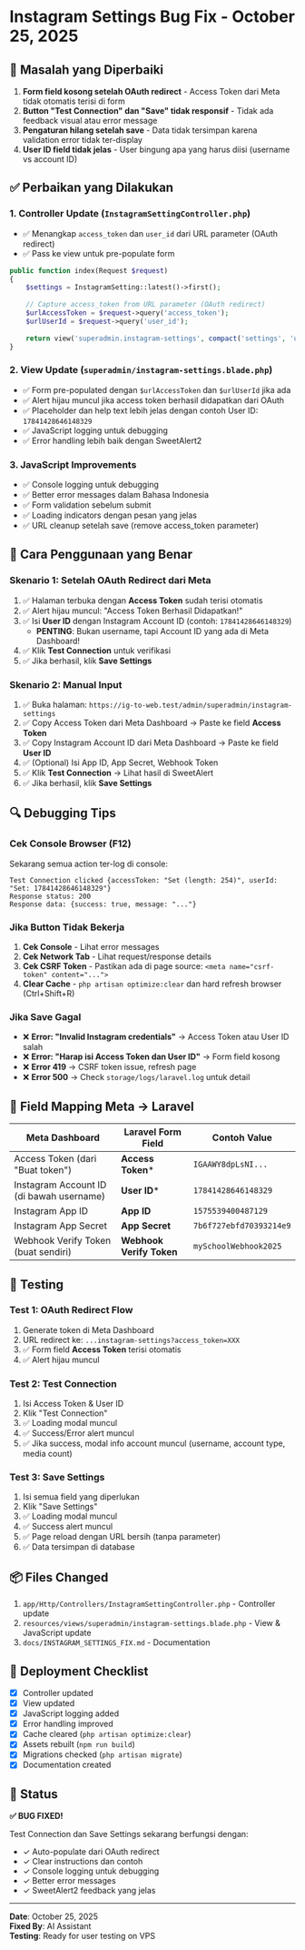 # Instagram Settings Bug Fix - October 25, 2025

## 🐛 Masalah yang Diperbaiki

1. **Form field kosong setelah OAuth redirect** - Access Token dari Meta tidak otomatis terisi di form
2. **Button "Test Connection" dan "Save" tidak responsif** - Tidak ada feedback visual atau error message
3. **Pengaturan hilang setelah save** - Data tidak tersimpan karena validation error tidak ter-display
4. **User ID field tidak jelas** - User bingung apa yang harus diisi (username vs account ID)

## ✅ Perbaikan yang Dilakukan

### 1. **Controller Update** (`InstagramSettingController.php`)
- ✅ Menangkap `access_token` dan `user_id` dari URL parameter (OAuth redirect)
- ✅ Pass ke view untuk pre-populate form

```php
public function index(Request $request)
{
    $settings = InstagramSetting::latest()->first();
    
    // Capture access_token from URL parameter (OAuth redirect)
    $urlAccessToken = $request->query('access_token');
    $urlUserId = $request->query('user_id');
    
    return view('superadmin.instagram-settings', compact('settings', 'urlAccessToken', 'urlUserId'));
}
```

### 2. **View Update** (`superadmin/instagram-settings.blade.php`)
- ✅ Form pre-populated dengan `$urlAccessToken` dan `$urlUserId` jika ada
- ✅ Alert hijau muncul jika access token berhasil didapatkan dari OAuth
- ✅ Placeholder dan help text lebih jelas dengan contoh User ID: `17841428646148329`
- ✅ JavaScript logging untuk debugging
- ✅ Error handling lebih baik dengan SweetAlert2

### 3. **JavaScript Improvements**
- ✅ Console logging untuk debugging
- ✅ Better error messages dalam Bahasa Indonesia
- ✅ Form validation sebelum submit
- ✅ Loading indicators dengan pesan yang jelas
- ✅ URL cleanup setelah save (remove access_token parameter)

## 📝 Cara Penggunaan yang Benar

### Skenario 1: Setelah OAuth Redirect dari Meta
1. ✅ Halaman terbuka dengan **Access Token** sudah terisi otomatis
2. ✅ Alert hijau muncul: "Access Token Berhasil Didapatkan!"
3. ✅ Isi **User ID** dengan Instagram Account ID (contoh: `17841428646148329`)
   - **PENTING**: Bukan username, tapi Account ID yang ada di Meta Dashboard!
4. ✅ Klik **Test Connection** untuk verifikasi
5. ✅ Jika berhasil, klik **Save Settings**

### Skenario 2: Manual Input
1. ✅ Buka halaman: `https://ig-to-web.test/admin/superadmin/instagram-settings`
2. ✅ Copy Access Token dari Meta Dashboard → Paste ke field **Access Token**
3. ✅ Copy Instagram Account ID dari Meta Dashboard → Paste ke field **User ID**
4. ✅ (Optional) Isi App ID, App Secret, Webhook Token
5. ✅ Klik **Test Connection** → Lihat hasil di SweetAlert
6. ✅ Jika berhasil, klik **Save Settings**

## 🔍 Debugging Tips

### Cek Console Browser (F12)
Sekarang semua action ter-log di console:
```
Test Connection clicked {accessToken: "Set (length: 254)", userId: "Set: 17841428646148329"}
Response status: 200
Response data: {success: true, message: "..."}
```

### Jika Button Tidak Bekerja
1. **Cek Console** - Lihat error messages
2. **Cek Network Tab** - Lihat request/response details
3. **Cek CSRF Token** - Pastikan ada di page source: `<meta name="csrf-token" content="...">`
4. **Clear Cache** - `php artisan optimize:clear` dan hard refresh browser (Ctrl+Shift+R)

### Jika Save Gagal
- ❌ **Error: "Invalid Instagram credentials"** → Access Token atau User ID salah
- ❌ **Error: "Harap isi Access Token dan User ID"** → Form field kosong
- ❌ **Error 419** → CSRF token issue, refresh page
- ❌ **Error 500** → Check `storage/logs/laravel.log` untuk detail

## 🎯 Field Mapping Meta → Laravel

| Meta Dashboard | Laravel Form Field | Contoh Value |
|---|---|---|
| Access Token (dari "Buat token") | **Access Token*** | `IGAAWY8dpLsNI...` |
| Instagram Account ID (di bawah username) | **User ID*** | `17841428646148329` |
| Instagram App ID | **App ID** | `1575539400487129` |
| Instagram App Secret | **App Secret** | `7b6f727ebfd70393214e9` |
| Webhook Verify Token (buat sendiri) | **Webhook Verify Token** | `mySchoolWebhook2025` |

## 🚀 Testing

### Test 1: OAuth Redirect Flow
1. Generate token di Meta Dashboard
2. URL redirect ke: `...instagram-settings?access_token=XXX`
3. ✅ Form field **Access Token** terisi otomatis
4. ✅ Alert hijau muncul

### Test 2: Test Connection
1. Isi Access Token & User ID
2. Klik "Test Connection"
3. ✅ Loading modal muncul
4. ✅ Success/Error alert muncul
5. ✅ Jika success, modal info account muncul (username, account type, media count)

### Test 3: Save Settings
1. Isi semua field yang diperlukan
2. Klik "Save Settings"
3. ✅ Loading modal muncul
4. ✅ Success alert muncul
5. ✅ Page reload dengan URL bersih (tanpa parameter)
6. ✅ Data tersimpan di database

## 📦 Files Changed

1. `app/Http/Controllers/InstagramSettingController.php` - Controller update
2. `resources/views/superadmin/instagram-settings.blade.php` - View & JavaScript update
3. `docs/INSTAGRAM_SETTINGS_FIX.md` - Documentation

## 🔄 Deployment Checklist

- [x] Controller updated
- [x] View updated
- [x] JavaScript logging added
- [x] Error handling improved
- [x] Cache cleared (`php artisan optimize:clear`)
- [x] Assets rebuilt (`npm run build`)
- [x] Migrations checked (`php artisan migrate`)
- [x] Documentation created

## 🎉 Status

**✅ BUG FIXED!**

Test Connection dan Save Settings sekarang berfungsi dengan:
- ✓ Auto-populate dari OAuth redirect
- ✓ Clear instructions dan contoh
- ✓ Console logging untuk debugging
- ✓ Better error messages
- ✓ SweetAlert2 feedback yang jelas

---

**Date**: October 25, 2025  
**Fixed By**: AI Assistant  
**Testing**: Ready for user testing on VPS

